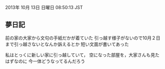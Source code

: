 2013年 10月 13日 日曜日 08:50:13 JST

夢日記
---
前の家の大家から文句の手紙だかが着ていた
引っ越す様子がないので10月２日まで引っ越さないとなんか訴えるとか
短い文面が書いてあった

私はとっくに新しい家に引っ越していて，
空になった部屋を，大家さんも見たはずなのに
今一体どうなってるんだろう
